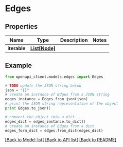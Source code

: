 # Edges


## Properties
Name | Type | Description | Notes
------------ | ------------- | ------------- | -------------
**iterable** | [**List[Node]**](Node.md) |  | 

## Example

```python
from openapi_client.models.edges import Edges

# TODO update the JSON string below
json = "{}"
# create an instance of Edges from a JSON string
edges_instance = Edges.from_json(json)
# print the JSON string representation of the object
print Edges.to_json()

# convert the object into a dict
edges_dict = edges_instance.to_dict()
# create an instance of Edges from a dict
edges_form_dict = edges.from_dict(edges_dict)
```
[[Back to Model list]](../README.md#documentation-for-models) [[Back to API list]](../README.md#documentation-for-api-endpoints) [[Back to README]](../README.md)



